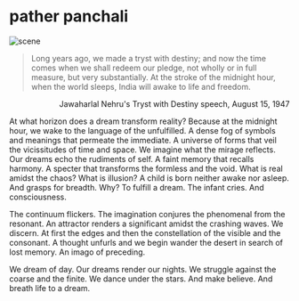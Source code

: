 # pather panchali

![scene](https://github.com/ZONE-09/pather-panchali/blob/master/assets/train.png)

> Long years ago, we made a tryst with destiny; and now the time comes when we shall redeem our pledge, not wholly or in full measure, but very substantially. At the stroke of the midnight hour, when the world sleeps, India will awake to life and freedom.
<p align="right"> Jawaharlal Nehru's Tryst with Destiny speech, August 15, 1947 </p>

At what horizon does a dream transform reality? Because at the midnight hour, we wake to the language of the unfulfilled. A dense fog of symbols and meanings that permeate the immediate. A universe of forms that veil the vicissitudes of time and space. We imagine what the mirage reflects. Our dreams echo the rudiments of self. A faint memory that recalls harmony. A specter that transforms the formless and the void. What is real amidst the chaos? What is illusion? A child is born neither awake nor asleep. And grasps for breadth. Why? To fulfill a dream. The infant cries. And consciousness.

The continuum flickers. The imagination conjures the phenomenal from the resonant. An attractor renders a significant amidst the crashing waves. We discern. At first the edges and then the constellation of the visible and the consonant. A thought unfurls and we begin wander the desert in search of lost memory. An imago of preceding.  

We dream of day. Our dreams render our nights. We struggle against the coarse and the finite. We dance under the stars. And make believe. And breath life to a dream.
